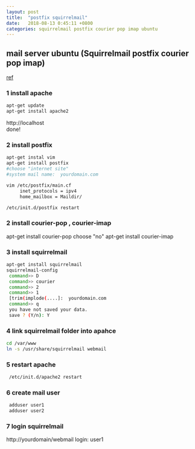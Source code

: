 ```yaml
---
layout: post
title:  "postfix squirrelmail"
date:   2018-08-13 0:45:11 +0800
categories: squirrelmail postfix courier pop imap ubuntu
---
```

## mail server ubuntu (Squirrelmail postfix courier pop imap)

[ref](https://www.youtube.com/watch?v=SPu4tW_Zo0Y)

### 1 install apache
```bash
apt-get update 
apt-get install apache2
```

http://localhost  
done!


### 2 install postfix
```bash
apt-get instal vim 
apt-get install postfix
#choose "internet site"
#system mail name:  yourdomain.com
```

```bash  
vim /etc/postfix/main.cf
     inet_protocols = ipv4
     home_mailbox = Maildir/

/etc/init.d/postfix restart
```

### 2 install courier-pop , courier-imap
apt-get install courier-pop
 choose "no"
apt-get install courier-imap
 
### 3 install squirrelmail

```bash
apt-get install squirrelmail
squirrelmail-config
 command>> D
 command>> courier
 command>> 2
 command>> 1
 [trim(implode(....]:  yourdomain.com
 command>> q 
 you have not saved your data.
 save ? (Y/n): Y
```

### 4 link squirrelmail folder into apahce 
```bash
cd /var/www
ln -s /usr/share/squirrelmail webmail
```

### 5 restart apache 
```bash
 /etc/init.d/apache2 restart
```
 ### 6 create mail user
```bash
 adduser user1
 adduser user2
 ```
 ### 7  login squirrelmail 
 http://yourdomain/webmail
 login: user1

 